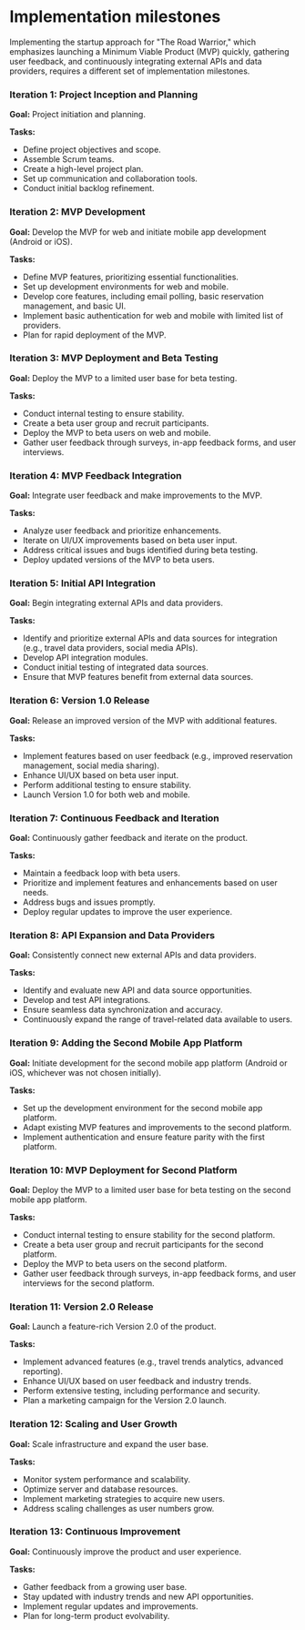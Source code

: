 # Implementation milestones
Implementing the startup approach for "The Road Warrior," which emphasizes launching a Minimum Viable Product (MVP) quickly, gathering user feedback, and continuously integrating external APIs and data providers, requires a different set of implementation milestones.

### Iteration 1: Project Inception and Planning

**Goal:** Project initiation and planning.

**Tasks:**
* Define project objectives and scope.
* Assemble Scrum teams.
* Create a high-level project plan.
* Set up communication and collaboration tools.
* Conduct initial backlog refinement.

### Iteration 2: MVP Development 
**Goal:** Develop the MVP for web and initiate mobile app development (Android or iOS).

**Tasks:**
* Define MVP features, prioritizing essential functionalities.
* Set up development environments for web and mobile.
* Develop core features, including email polling, basic reservation management, and basic UI.
* Implement basic authentication for web and mobile with limited list of providers.
* Plan for rapid deployment of the MVP.

### Iteration 3: MVP Deployment and Beta Testing
**Goal:** Deploy the MVP to a limited user base for beta testing.

**Tasks:**
* Conduct internal testing to ensure stability.
* Create a beta user group and recruit participants.
* Deploy the MVP to beta users on web and mobile.
* Gather user feedback through surveys, in-app feedback forms, and user interviews.

### Iteration 4: MVP Feedback Integration
**Goal:** Integrate user feedback and make improvements to the MVP.

**Tasks:**
* Analyze user feedback and prioritize enhancements.
* Iterate on UI/UX improvements based on beta user input.
* Address critical issues and bugs identified during beta testing.
* Deploy updated versions of the MVP to beta users.

### Iteration 5: Initial API Integration
**Goal:** Begin integrating external APIs and data providers.

**Tasks:**
* Identify and prioritize external APIs and data sources for integration (e.g., travel data providers, social media APIs).
* Develop API integration modules.
* Conduct initial testing of integrated data sources.
* Ensure that MVP features benefit from external data sources.

### Iteration 6: Version 1.0 Release
**Goal:** Release an improved version of the MVP with additional features.

**Tasks:**
* Implement features based on user feedback (e.g., improved reservation management, social media sharing).
* Enhance UI/UX based on beta user input.
* Perform additional testing to ensure stability.
* Launch Version 1.0 for both web and mobile.

### Iteration 7: Continuous Feedback and Iteration
**Goal:** Continuously gather feedback and iterate on the product.

**Tasks:**
* Maintain a feedback loop with beta users.
* Prioritize and implement features and enhancements based on user needs.
* Address bugs and issues promptly.
* Deploy regular updates to improve the user experience.

### Iteration 8: API Expansion and Data Providers
**Goal:** Consistently connect new external APIs and data providers.

**Tasks:**
* Identify and evaluate new API and data source opportunities.
* Develop and test API integrations.
* Ensure seamless data synchronization and accuracy.
* Continuously expand the range of travel-related data available to users.

### Iteration 9: Adding the Second Mobile App Platform
**Goal:** Initiate development for the second mobile app platform (Android or iOS, whichever was not chosen initially).

**Tasks:**
* Set up the development environment for the second mobile app platform.
* Adapt existing MVP features and improvements to the second platform.
* Implement authentication and ensure feature parity with the first platform.

### Iteration 10: MVP Deployment for Second Platform
**Goal:** Deploy the MVP to a limited user base for beta testing on the second mobile app platform.

**Tasks:**
* Conduct internal testing to ensure stability for the second platform.
* Create a beta user group and recruit participants for the second platform.
* Deploy the MVP to beta users on the second platform.
* Gather user feedback through surveys, in-app feedback forms, and user interviews for the second platform.

### Iteration 11: Version 2.0 Release
**Goal:** Launch a feature-rich Version 2.0 of the product.

**Tasks:**
* Implement advanced features (e.g., travel trends analytics, advanced reporting).
* Enhance UI/UX based on user feedback and industry trends.
* Perform extensive testing, including performance and security.
* Plan a marketing campaign for the Version 2.0 launch.

### Iteration 12: Scaling and User Growth
**Goal:** Scale infrastructure and expand the user base.

**Tasks:**
* Monitor system performance and scalability.
* Optimize server and database resources.
* Implement marketing strategies to acquire new users.
* Address scaling challenges as user numbers grow.

### Iteration 13: Continuous Improvement
**Goal:** Continuously improve the product and user experience.

**Tasks:**
* Gather feedback from a growing user base.
* Stay updated with industry trends and new API opportunities.
* Implement regular updates and improvements.
* Plan for long-term product evolvability.
